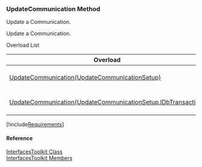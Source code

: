 ﻿### UpdateCommunication Method

Update a Communication.

Update a Communication.

Overload List

| Overload | Description |
| --- | --- |
| [UpdateCommunication(UpdateCommunicationSetup)](FChoice.Toolkits.Clarify~FChoice.Toolkits.Clarify.Interfaces.InterfacesToolkit~UpdateCommunication(UpdateCommunicationSetup).md) | Update a Communication.   |
| [UpdateCommunication(UpdateCommunicationSetup,IDbTransaction)](FChoice.Toolkits.Clarify~FChoice.Toolkits.Clarify.Interfaces.InterfacesToolkit~UpdateCommunication(UpdateCommunicationSetup,IDbTransaction).md) | Update a Communication.   |

[!include[Requirements](../partials/requirements.md)]



#### Reference

[InterfacesToolkit Class](FChoice.Toolkits.Clarify~FChoice.Toolkits.Clarify.Interfaces.InterfacesToolkit.md)  
[InterfacesToolkit Members](FChoice.Toolkits.Clarify~FChoice.Toolkits.Clarify.Interfaces.InterfacesToolkit_members.md)